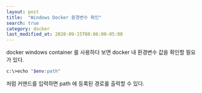 ```yaml
---
layout: post
title:  "Windows Docker 환경변수 확인"
search: true
category: docker
last_modified_at: 2020-09-15T08:06:00-05:00
---
```


docker windows container 를 사용하다 보면 docker 내 환경변수 값을 확인할 필요가 있다.
```bash
c:\>echo "$env:path"
```
처럼 커맨드를 입력하면 path 에 등록된 경로룰 출력할 수 있다.
